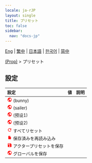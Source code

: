 ```yaml
---
locale: ja-rJP
layout: single
title: プリセット
toc: false
sidebar:
  nav: "docs-jp"
---
```

[Eng](/dancexr/menu/2025.5/prop/actor_presets) | [繁中](/tw/dancexr/menu/2025.5/prop/actor_presets) | [日本語](/jp/dancexr/menu/2025.5/prop/actor_presets) | [한국어](/kr/dancexr/menu/2025.5/prop/actor_presets) | [简中](/zh/dancexr/menu/2025.5/prop/actor_presets)

[(Prop)](../menu#(Prop)) > プリセット

## 設定

| 設定 | 値 | 説明 |
| :--- | --- | :--- |
| <img src="/images/icon/ic_globe.png" alt="globe icon"/> (bunny) || 
| <img src="/images/icon/ic_globe.png" alt="globe icon"/> (sailer) || 
| <img src="/images/icon/ic_globe.png" alt="globe icon"/> (预设1) || 
| <img src="/images/icon/ic_globe.png" alt="globe icon"/> (预设2) || 
| <img src="/images/icon/ic_refresh.png" alt="refresh icon"/> すべてリセット || 
| <img src="/images/icon/ic_file.png" alt="file icon"/> 保存済みを再読み込み || 
| <img src="/images/icon/ic_save.png" alt="save icon"/> アクタープリセットを保存 || 
| <img src="/images/icon/ic_globe.png" alt="globe icon"/> グローバルを保存 || 
